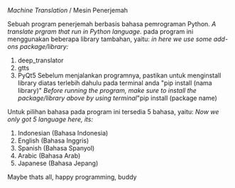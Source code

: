 _Machine Translation_ / Mesin Penerjemah

Sebuah program penerjemah berbasis bahasa pemrograman Python.
_A translate prgram that run in Python language._
  pada program ini menggunakan beberapa library tambahan, yaitu:
  _in here we use some add-ons package/library:_
  1. deep_translator
  2. gtts
  3. PyQt5
  Sebelum menjalankan programnya, pastikan untuk menginstall library diatas terlebih dahulu pada terminal anda "pip install (nama library)"
  _Before running the program, make sure to install the package/library above by using terminal_"pip install (package name)

Untuk pilihan bahasa pada program ini tersedia 5 bahasa, yaitu:
_Now we only got 5 language here, its:_
  1. Indonesian (Bahasa Indonesia)
  2. English    (Bahasa Inggris)
  3. Spanish    (Bahasa Spanyol)
  4. Arabic     (Bahasa Arab)
  5. Japanese   (Bahasa Jepang)

Maybe thats all, happy programming, buddy
